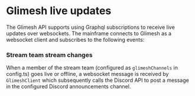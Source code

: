 # Glimesh live updates

The Glimesh API supports using Graphql subscriptions to receive live updates over websockets.
The mainframe connects to Glimesh as a websocket client and subscribes to the following events:

### Stream team stream changes

When a member of the stream team (configured as `glimeshChannels` in config.ts) goes live or offline, a websocket message is received by `GlimeshClient` which subsequently calls the Discord API to post a message in the configured Discord announcements channel.